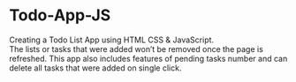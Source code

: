 # Todo-App-JS
Creating a Todo List App using HTML CSS &amp; JavaScript.  
The lists or tasks that were added won’t be removed once the page is refreshed. 
This app also includes features of pending tasks number and can delete all tasks that were added on single click.
